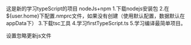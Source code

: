 这是新的学习typeScript的项目
nodeJs+npm
1.下载nodejs安装包
2.在${user.home}下配置.nmprc文件，如果没有创建（使用默认配置，数据默认在appData下）
3.下载tsc工具
4.学习firstTypeScript.ts
5.学习编译最简单项目。

设置忽略更新js文件